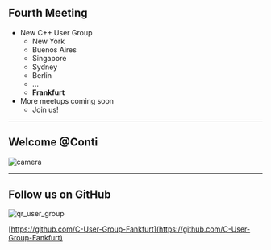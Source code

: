 ## Fourth Meeting

- New C++ User Group
  - New York
  - Buenos Aires
  - Singapore
  - Sydney
  - Berlin
  - ...
  - **Frankfurt**  
- More meetups coming soon
  - Join us! 

---
   
## Welcome @Conti

<img src="/camera.png" alt="camera" class="h-100"/>

---

## Follow us on GitHub

<img src="/qr_user_group.png" alt="qr_user_group" class="h-70"/>

[https://github.com/C-User-Group-Fankfurt](https://github.com/C-User-Group-Fankfurt)


